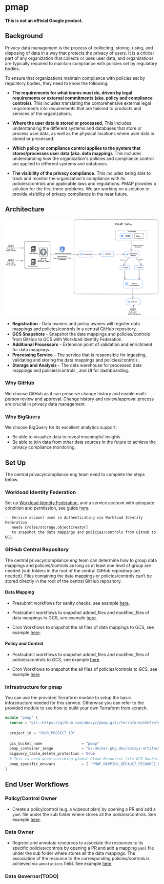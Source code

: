 # pmap

**This is not an official Google product.**

## Background

Privacy data management is the process of collecting, storing, using, and
disposing of data in a way that protects the privacy of users. It
is a critical part of any organization that collects or uses user data, and
organizations are typically required to maintain compliance with policies set by
regulatory bodies.

To ensure that organizations maintain compliance with policies set by regulatory
bodies, they need to know the following:

* **The requirements for what teams
  must do, driven by legal requirements or external commitments (aka. 
  policy and compliance controls).** This includes translating the comprehensive
  external legal requirements into requirements that are tailored to products and
  services of the organizations.

* **Where the user data is stored or processed.** This includes understanding the
  different systems and databases that store or process user data, as well as the
  physical locations where user data is stored or processed.

* **Which policy or compliance control applies to
  the system that stores/processes user data (aka. data mapping).** This includes
  understanding how the organization's policies and compliance control are applied to
  different systems and databases.

* **The visibility of the privacy compliance.** This includes
  being able to track and monitor the organization's compliance with its policies/controls
  and applicable laws and regulations.
  PMAP provides a solution for the first three problems. We are working on a
  solution to provide visibility of privacy compliance in the near future.

## Architecture

![pmap architecture](./docs/assets/arch.png)

*   **Registration** - Data owners and policy owners will register data mappings and
    policies/controls in a central GitHub repository.
*   **GCS Snapshots** - Snapshot the data mappings and policies/controls from GitHub
    to GCS with Workload Identity Federation.
*   **Additional Processors** - Extension point of validation and enrichment for data mappings.
*   **Processing Service** - The service that is responsible for ingesting,
    validating and storing the data mappings and policies/controls .
*   **Storage and Analysis** - The data warehouse for processed data mappings and
    policies/controls , and UI for dashboarding.

### Why GitHub

We choose GitHub as it can preserve change history and enable multi-person
review and approval. Change history and review/approval process are crucial in
privacy data management.

### Why BigQuery

We choose BigQuery for its excellent analytics support:
* Be able to visualize
  data to reveal meaningful insights.
* Be able to join data from other
  data sources in the future to achieve the privacy compliance monitoring.

## Set Up

The central privacy/compliance eng team need to complete the steps below.

### Workload Identity Federation

Set up
[Workload Identity Federation](https://cloud.google.com/iam/docs/workload-identity-federation),
and a service account with adequate condition and permission, see guide
[here](https://github.com/google-github-actions/auth#setting-up-workload-identity-federation).

```
-  Service account used in Authenticating via Workload Identity Federation
   needs [roles/storage.objectCreator]
   to snapshot the data mappings and policies/controls from GitHub to GCS.
```

### GitHub Central Repository

The central privacy/compliance eng team can determine how to group data
mappings and policies/controls as long as at least one level of group are needed (sub
folders in the root of the central GitHub repository are needed). Files
containing the data mappings or policies/controls can’t be stored directly in the
root of the central GitHub repository.

#### Data Mapping

*   Presubmit workflows for sanity checks, see example
    [here](docs/example/workflows/data_mapping_validation.yaml).

*   Postsubmit workflows to snapshot added_files and modified_files of
    data mappings to GCS, see example
    [here](docs/example/workflows/snapshot_data_mapping_change.yaml).

*   Cron Workflows to snapshot the all files of data mappings to GCS,
    see example [here](docs/example/workflows/snapshot_data_mapping_copy.yaml).

#### Policy and Control

*   Postsubmit workflows to snapshot added_files and modified_files of
    policies/controls to GCS, see example
    [here](docs/example/workflows/snapshot_policy_change.yaml).

*   Cron Workflows to snapshot the all files of policies/controls to GCS, see
    example [here](docs/example/workflows/snapshot_policy_copy.yaml)

### Infrastructure for pmap

You can use the provided Terraform module to setup the basic infrastructure
needed for this service. Otherwise you can refer to the provided module to see
how to build your own Terraform from scratch.

```terraform
module "pmap" {
  source = "git::https://github.com/abcxyz/pmap.git//terraform/e2e?ref=main" # this should be pinned to the SHA desired

  project_id = "YOUR_PROJECT_ID"

  gcs_bucket_name                  = "pmap"
  pmap_container_image             = "us-docker.pkg.dev/abcxyz-artifacts/docker-images/pmap:0.0.3-amd64"
  bigquery_table_delete_protection = true
  # This is used when searching global Cloud Resources like GCS bucket.
  pmap_specific_envvars            = { "PMAP_MAPPING_DEFAULT_RESOURCE_SCOPE" : "YOUR_DEFAULT_RESOURCE_SCOPE" }
}
```

## End User Workflows

### Policy/Control Owner

*    Create a policy/control (e.g. a wipeout plan) by opening a PR and add a `yaml`
     file under the sub folder where
     stores
     all the policies/controls. See example
     [here](docs/example/wipeout_plan.yaml).

### Data Owner

*   Register and annotate resources to associate the resources to its specific
    policies/controls by opening a PR and add a mapping `yaml` file under the sub folder where stores
    all the data mappings. The association of
    the resource to the corresponding policies/controls is achieved via `annotations` field.
    See example
    [here](docs/example/resource_mapping.yaml).

### Data Governor(TODO)